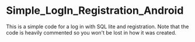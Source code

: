 # Simple_LogIn_Registration_Android
This is a simple code for a log in with SQL lite and registration. Note that the code is heavily commented so you won't be lost in how it was created.

